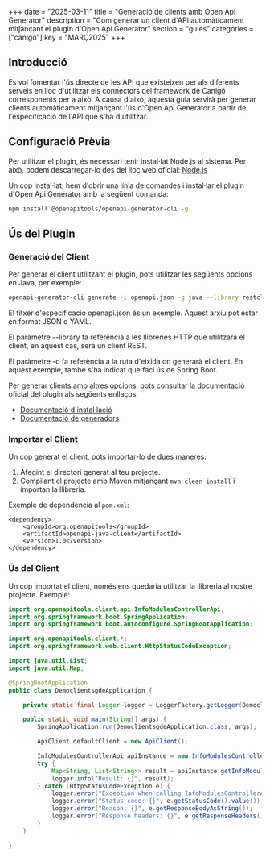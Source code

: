 +++
date = "2025-03-11"
title = "Generació de clients amb Open Api Generator"
description = "Com generar un client d'API automàticament mitjançant el plugin d'Open Api Generator"
section = "guies"
categories = ["canigo"]
key = "MARÇ2025"
+++

## Introducció

Es vol fomentar l'ús directe de les API que existeixen per als diferents serveis en lloc d'utilitzar els connectors del framework de Canigó corresponents per a això. A causa d'això, aquesta guia servirà per generar clients automàticament mitjançant l'ús d'Open Api Generator a partir de l'especificació de l'API que s'ha d'utilitzar.

## Configuració Prèvia

Per utilitzar el plugin, és necessari tenir instal·lat Node.js al sistema. Per això, podem descarregar-lo des del lloc web oficial: [Node.js](https://nodejs.org/en/download)

Un cop instal·lat, hem d'obrir una línia de comandes i instal·lar el plugin d'Open Api Generator amb la següent comanda:

```bash
npm install @openapitools/openapi-generator-cli -g
```

## Ús del Plugin

### Generació del Client

Per generar el client utilitzant el plugin, pots utilitzar les següents opcions en Java, per exemple:

```bash
openapi-generator-cli generate -i openapi.json -g java --library restclient -o clientsgde --additional-properties=useSpringBoot=true
```

El fitxer d'especificació openapi.json és un exemple. Aquest arxiu pot estar en format JSON o YAML.

El paràmetre --library fa referència a les llibreries HTTP que utilitzarà el client, en aquest cas, serà un client REST.

El paràmetre -o fa referència a la ruta d'eixida on generarà el client. En aquest exemple, també s'ha indicat que faci ús de Spring Boot.

Per generar clients amb altres opcions, pots consultar la documentació oficial del plugin als següents enllaços:

- [Documentació d'instal·lació](https://openapi-generator.tech/docs/installation)
- [Documentació de generadors](https://openapi-generator.tech/docs/generators)

### Importar el Client

Un cop generat el client, pots importar-lo de dues maneres:

1. Afegint el directori generat al teu projecte.
2. Compilant el projecte amb Maven mitjançant `mvn clean install` i importan la llibreria.

Exemple de dependència al `pom.xml`:

```
<dependency>
    <groupId>org.openapitools</groupId>
    <artifactId>openapi-java-client</artifactId>
    <version>1.0</version>
</dependency>
```

### Ús del Client

Un cop importat el client, només ens quedaria utilitzar la llibreria al nostre projecte. Exemple:

```java
import org.openapitools.client.api.InfoModulesControllerApi;
import org.springframework.boot.SpringApplication;
import org.springframework.boot.autoconfigure.SpringBootApplication;

import org.openapitools.client.*;
import org.springframework.web.client.HttpStatusCodeException;

import java.util.List;
import java.util.Map;

@SpringBootApplication
public class DemoclientsgdeApplication {

    private static final Logger logger = LoggerFactory.getLogger(DemoclientsgdeApplication.class);

    public static void main(String[] args) {
        SpringApplication.run(DemoclientsgdeApplication.class, args);

        ApiClient defaultClient = new ApiClient();

        InfoModulesControllerApi apiInstance = new InfoModulesControllerApi(defaultClient);
        try {
            Map<String, List<String>> result = apiInstance.getInfoModulesLoadedUsingGET();
            logger.info("Result: {}", result);
        } catch (HttpStatusCodeException e) {
            logger.error("Exception when calling InfoModulesControllerApi#getInfoModulesLoadedUsingGET");
            logger.error("Status code: {}", e.getStatusCode().value());
            logger.error("Reason: {}", e.getResponseBodyAsString());
            logger.error("Response headers: {}", e.getResponseHeaders());
        }
    }

}
```
